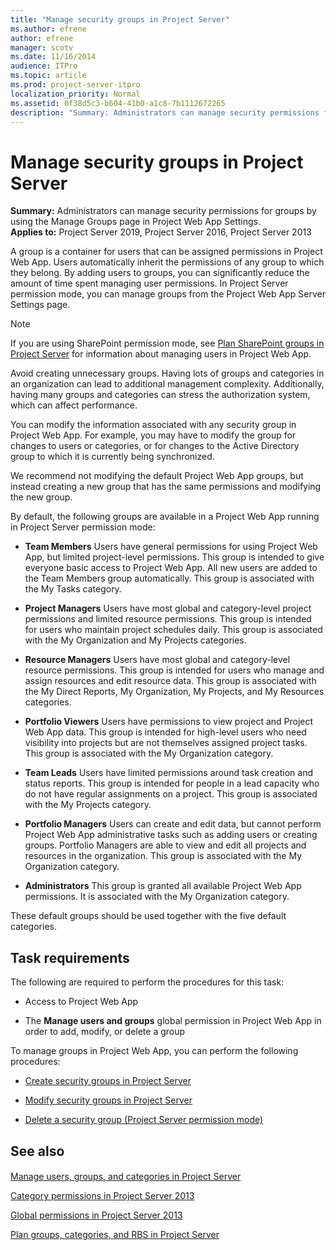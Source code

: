```yaml
---
title: "Manage security groups in Project Server"
ms.author: efrene
author: efrene
manager: scotv
ms.date: 11/16/2014
audience: ITPro
ms.topic: article
ms.prod: project-server-itpro
localization_priority: Normal
ms.assetid: 0f38d5c3-b604-41b0-a1c8-7b1112672265
description: "Summary: Administrators can manage security permissions for groups by using the Manage Groups page in Project Web App Settings."
---
```


# Manage security groups in Project Server
 
 **Summary:** Administrators can manage security permissions for groups by using the Manage Groups page in Project Web App Settings.<br/>
**Applies to:** Project Server 2019, Project Server 2016, Project Server 2013
  
A group is a container for users that can be assigned permissions in Project Web App. Users automatically inherit the permissions of any group to which they belong. By adding users to groups, you can significantly reduce the amount of time spent managing user permissions. In Project Server permission mode, you can manage groups from the Project Web App Server Settings page.
  
> [!NOTE]
> If you are using SharePoint permission mode, see [Plan SharePoint groups in Project Server](plan-sharepoint-groups-in-project-server.md) for information about managing users in Project Web App.
  
Avoid creating unnecessary groups. Having lots of groups and categories in an organization can lead to additional management complexity. Additionally, having many groups and categories can stress the authorization system, which can affect performance.
  
You can modify the information associated with any security group in Project Web App. For example, you may have to modify the group for changes to users or categories, or for changes to the Active Directory group to which it is currently being synchronized.
  
We recommend not modifying the default Project Web App groups, but instead creating a new group that has the same permissions and modifying the new group.
  
By default, the following groups are available in a Project Web App running in Project Server permission mode:
  
- **Team Members** Users have general permissions for using Project Web App, but limited project-level permissions. This group is intended to give everyone basic access to Project Web App. All new users are added to the Team Members group automatically. This group is associated with the My Tasks category.
    
- **Project Managers** Users have most global and category-level project permissions and limited resource permissions. This group is intended for users who maintain project schedules daily. This group is associated with the My Organization and My Projects categories.
    
- **Resource Managers** Users have most global and category-level resource permissions. This group is intended for users who manage and assign resources and edit resource data. This group is associated with the My Direct Reports, My Organization, My Projects, and My Resources categories.
    
- **Portfolio Viewers** Users have permissions to view project and Project Web App data. This group is intended for high-level users who need visibility into projects but are not themselves assigned project tasks. This group is associated with the My Organization category.
    
- **Team Leads** Users have limited permissions around task creation and status reports. This group is intended for people in a lead capacity who do not have regular assignments on a project. This group is associated with the My Projects category.
    
- **Portfolio Managers** Users can create and edit data, but cannot perform Project Web App administrative tasks such as adding users or creating groups. Portfolio Managers are able to view and edit all projects and resources in the organization. This group is associated with the My Organization category.
    
- **Administrators** This group is granted all available Project Web App permissions. It is associated with the My Organization category.
    
These default groups should be used together with the five default categories.
  
## Task requirements

The following are required to perform the procedures for this task:
  
- Access to Project Web App
    
- The **Manage users and groups** global permission in Project Web App in order to add, modify, or delete a group
    
To manage groups in Project Web App, you can perform the following procedures:
  
- [Create security groups in Project Server](create-security-groups-in-project-server.md)
    
- [Modify security groups in Project Server](modify-security-groups-in-project-server.md)
    
- [Delete a security group (Project Server permission mode)](delete-a-security-group-project-server-permission-mode.md)
    
## See also

#### 

[Manage users, groups, and categories in Project Server](manage-users-groups-and-categories-in-project-server-2013.md)
  
[Category permissions in Project Server 2013](category-permissions-in-project-server-2013.md)
  
[Global permissions in Project Server 2013](global-permissions-in-project-server-2013.md)
  
[Plan groups, categories, and RBS in Project Server](plan-groups-categories-and-rbs-in-project-server.md)

